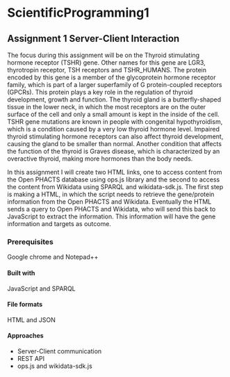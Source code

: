# ScientificProgramming1
## Assignment 1 Server-Client Interaction 

The focus during this assignment will be on the Thyroid stimulating hormone receptor (TSHR) gene. Other names for this gene are LGR3, thyrotropin receptor, TSH receptors and TSHR_HUMANS. The protein encoded by this gene is a member of the glycoprotein hormone receptor family, which is part of a larger superfamily of G protein-coupled receptors (GPCRs). This protein plays a key role in the regulation of thyroid development, growth and function. The thyroid gland is a butterfly-shaped tissue in the lower neck, in which the most receptors are on the outer surface of the cell and only a small amount is kept in the inside of the cell. TSHR gene mutations are known in people with congenital hypothyroidism, which is a condition caused by a very low thyroid hormone level. Impaired thyroid stimulating hormone receptors can also affect thyroid development, causing the gland to be smaller than normal. Another condition that affects the function of the thyroid is Graves disease, which is characterized by an overactive thyroid, making more hormones than the body needs.

In this assignment I will create two HTML links, one to access content from the Open PHACTS database using ops.js library and the second to access the content from Wikidata using SPARQL and wikidata-sdk.js. The first step is making a HTML, in which the script needs to retrieve the gene/protein information from the Open PHACTS and Wikidata. Eventually the HTML sends a query to Open PHACTS and Wikidata, who will send this back to JavaScript to extract the information. This information will have the gene information and targets as outcome. 

### Prerequisites
Google chrome and Notepad++

#### Built with
JavaScript and SPARQL

#### File formats
HTML and JSON

#### Approaches
* Server-Client communication
* REST API
* ops.js and wikidata-sdk.js
